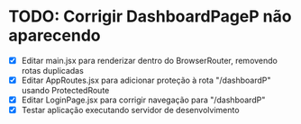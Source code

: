 # TODO: Corrigir DashboardPageP não aparecendo

- [x] Editar main.jsx para renderizar <App /> dentro do BrowserRouter, removendo rotas duplicadas
- [x] Editar AppRoutes.jsx para adicionar proteção à rota "/dashboardP" usando ProtectedRoute
- [x] Editar LoginPage.jsx para corrigir navegação para "/dashboardP"
- [x] Testar aplicação executando servidor de desenvolvimento
